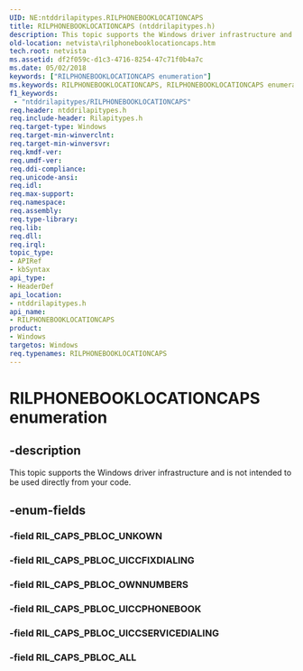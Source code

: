 ```yaml
---
UID: NE:ntddrilapitypes.RILPHONEBOOKLOCATIONCAPS
title: RILPHONEBOOKLOCATIONCAPS (ntddrilapitypes.h)
description: This topic supports the Windows driver infrastructure and is not intended to be used directly from your code.
old-location: netvista\rilphonebooklocationcaps.htm
tech.root: netvista
ms.assetid: df2f059c-d1c3-4716-8254-47c71f0b4a7c
ms.date: 05/02/2018
keywords: ["RILPHONEBOOKLOCATIONCAPS enumeration"]
ms.keywords: RILPHONEBOOKLOCATIONCAPS, RILPHONEBOOKLOCATIONCAPS enumeration [Network Drivers Starting with Windows Vista], RIL_CAPS_PBLOC_ALL, RIL_CAPS_PBLOC_OWNNUMBERS, RIL_CAPS_PBLOC_UICCFIXDIALING, RIL_CAPS_PBLOC_UICCPHONEBOOK, RIL_CAPS_PBLOC_UICCSERVICEDIALING, netvista.rilphonebooklocationcaps, ntddrilapitypes/RILPHONEBOOKLOCATIONCAPS, ntddrilapitypes/RIL_CAPS_PBLOC_ALL, ntddrilapitypes/RIL_CAPS_PBLOC_OWNNUMBERS, ntddrilapitypes/RIL_CAPS_PBLOC_UICCFIXDIALING, ntddrilapitypes/RIL_CAPS_PBLOC_UICCPHONEBOOK, ntddrilapitypes/RIL_CAPS_PBLOC_UICCSERVICEDIALING
f1_keywords:
 - "ntddrilapitypes/RILPHONEBOOKLOCATIONCAPS"
req.header: ntddrilapitypes.h
req.include-header: Rilapitypes.h
req.target-type: Windows
req.target-min-winverclnt: 
req.target-min-winversvr: 
req.kmdf-ver: 
req.umdf-ver: 
req.ddi-compliance: 
req.unicode-ansi: 
req.idl: 
req.max-support: 
req.namespace: 
req.assembly: 
req.type-library: 
req.lib: 
req.dll: 
req.irql: 
topic_type:
- APIRef
- kbSyntax
api_type:
- HeaderDef
api_location:
- ntddrilapitypes.h
api_name:
- RILPHONEBOOKLOCATIONCAPS
product:
- Windows
targetos: Windows
req.typenames: RILPHONEBOOKLOCATIONCAPS
---
```


# RILPHONEBOOKLOCATIONCAPS enumeration


## -description


This topic supports the Windows driver infrastructure and is not intended to be used directly from your code.


## -enum-fields




### -field RIL_CAPS_PBLOC_UNKOWN


### -field RIL_CAPS_PBLOC_UICCFIXDIALING


### -field RIL_CAPS_PBLOC_OWNNUMBERS


### -field RIL_CAPS_PBLOC_UICCPHONEBOOK


### -field RIL_CAPS_PBLOC_UICCSERVICEDIALING


### -field RIL_CAPS_PBLOC_ALL

